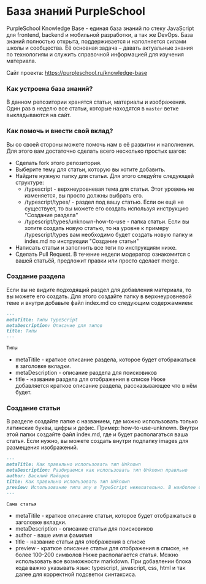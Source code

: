 # База знаний PurpleSchool

PurpleSchool Knowledge Base - единая база знаний по стеку JavaScript для frontend, backend и мобильной разработки, а так же DevOps.
База знаний полностью открыта, поддерживается и наполняется силами школы и сообщества. Её основная задача – давать актуальные знания по технологиям и служить справочной информацией для изучения материала.

Сайт проекта: https://purpleschool.ru/knowledge-base

### Как устроена база знаний?

В данном репозитории хранятся статьи, материалы и изображения. Один раз в неделю все статьи, которые находятся в `master` ветке выкладываются на сайт.

### Как помочь и внести свой вклад?

Вы со своей стороны можете помочь нам в её развитии и наполнении. Для этого вам достаточно сделать всего несколько простых шагов:

- Сделать fork этого репозитория.
- Выберите тему для статьи, которую вы хотите добавить.
- Найдите нужную папку для статьи. Для этого следуйте следующей структуре:
  - /typescript - верхнеуровневая тема для статьи. Этот уровень не изменяется, вы просто должны выбрать его.
  - /typescript/types/ - раздел под вашу статью. Если он ещё не существует, то вы можете его создать используя инструкцию "Создание раздела"
  - /typescript/types/unknown-how-to-use - папка статьи. Если вы хотите создать новую статью, то на уровне к примеру /typescript/types вам необходимо будет создать новую папку и index.md по инструкции "Создание статьи"
- Написать статьи и заполнить все теги по инструкциям ниже.
- Сделать Pull Request.
  В течение недели модератор ознакомится с вашей статьёй, предложит правки или просто сделает merge.

### Создание раздела

Если вы не видите подходящий раздел для добавления материала, то вы можете его создать. Для этого создайте папку в верхнеуровневой теме и внутри добавьте файл index.md со следующим содержамнием:

```markdown
---
metaTitle: Типы TypeScript
metaDescription: Описание для типов
title: Типы
---

Типы
```

- metaTitile - краткое описание раздела, которое будет отображаться в заголовке вкладки.
- metaDescription - описание раздела для поисковиков
- title - название раздела для отображения в списке
  Ниже добавляется краткое описание раздела, рассказывающее что в нём будет.

### Создание статьи

В разделе создайте папке с названием, где можно использовать только латинские буквы, цифры и дефис. Пример: how-to-use-unknown.
Внутри этой папки создайте файл index.md, где и будет располагаться ваша статья. Если нужно, вы можете создать внутри подпапку images для размещения изображений.

```markdown
---
metaTitle: Как правильно использовать тип Unknown
metaDescription: Разбираемся как использовать тип Unknown правльно
author: Василий Майоров
title: Как правильно использовать тип Unknown
preview: Использование типа any в TypeScript нежелательно. В наиболее строгом режиме (оно настраивается) использование any невозможно, что значительно повышает типобезопасность кода. С другой стороны, существует немало ситуаций, когда тип неизвестен, но работа с ним должна быть типобезопасна.
---

Сама статья
```

- metaTitile - краткое описание статьи, которое будет отображаться в заголовке вкладки.
- metaDescription - описание статьи для поисковиков
- author - ваше имя и фамилия
- title - название статьи для отображения в списке
- preview - краткое описание статьи для отображения в списке, не более 100-200 символов
  Ниже располагается статья. Можно использовать все возможности markdown. При добавлении блока кода важно указывать язык: typescript, javascript, css, html и так далее для корректной подсветки синтаксиса.
